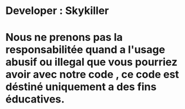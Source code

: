 # Developer : Skykiller

# Nous ne prenons pas la responsabilitée quand a l'usage abusif ou illegal que vous pourriez avoir avec notre code , ce code est déstiné uniquement a des fins éducatives.
